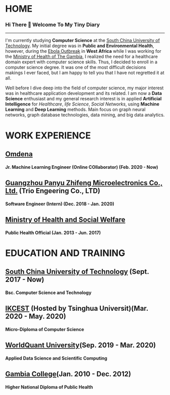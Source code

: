 # HOME
### Hi There 👋 Welcome To My Tiny Diary
---

I'm currently studying **Computer Science** at the [South China University of Technology](https://www.scut.edu.cn/en/). 
My initial degree was in **Public and Environmental Health**, however, during the [Ebola Outbreak](https://www.cdc.gov/vhf/ebola/history/2014-2016-outbreak/index.html) in **West Africa** while I was working for the [Ministry of Health of The Gambia](http://www.moh.gov.gm/), I realized the need for a healthcare domain expert with computer science skills. Thus, I decided to enroll in a computer science degree. It was one of the most difficult decisions makings I ever faced, but I am happy to tell you that I have not regretted it at all.

Well before I dive deep into the field of computer science, my major interest was in healthcare application development and its related. I am now a **Data Science** enthusiast and my general research interest is in applied **Artificial Intelligence** for *Healthcare*, *life Science*, *Social Networks*, using **Machine Learning** and **Deep Learning** methods. Main focus on graph neural networks, graph database technologies, data mining, and big data analytics. 

# WORK EXPERIENCE

## [Omdena](https://omdena.com)
#### Jr. Machine Learning Engineer (Online COllaborator) (Feb. 2020 - Now)


## [Guangzhou Panyu Zhifeng Microelectronics Co., Ltd.](https://trio-engineering.com/) (Trio Engeering Co., LTD)
#### Software Engineer (Intern) (Dec. 2018 - Jan. 2020)

## [Ministry of Health and Social Welfare](www.moh.gov.gm)
#### Public Health Official (Jan. 2013 - Jun. 2017)


# EDUCATION AND TRAINING

## [South China University of Technology](http://scut.edu.cn/sie_en) (Sept. 2017 - Now)
#### Bsc. Computer Science and Technology

## [IKCEST](http://engedu.ikcest.org/unesco/visual/micromasters/5) (Hosted by Tsinghua Universit)(Mar. 2020 - May. 2020)

#### Micro-Diploma of Computer Science

## [WorldQuant University](https://wqu.org)(Sep. 2019 - Mar. 2020)

#### Applied Data Science and Scientific Computing 

## [Gambia College](http://gambiacollege.edu.gm)(Jan. 2010 - Dec. 2012)
#### Higher National Diploma of Public Health